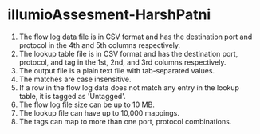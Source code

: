 # illumioAssesment-HarshPatni


1. The flow log data file is in CSV format and has the destination port and protocol in the 4th and 5th columns respectively.
2. The lookup table file is in CSV format and has the destination port, protocol, and tag in the 1st, 2nd, and 3rd columns respectively.
3. The output file is a plain text file with tab-separated values.
4. The matches are case insensitive.
5. If a row in the flow log data does not match any entry in the lookup table, it is tagged as 'Untagged'.
6. The flow log file size can be up to 10 MB.
7. The lookup file can have up to 10,000 mappings.
8. The tags can map to more than one port, protocol combinations.